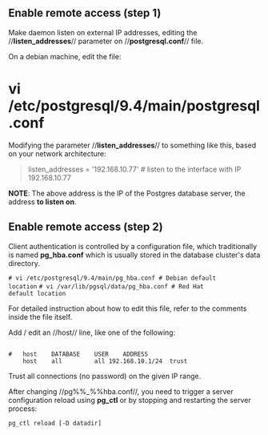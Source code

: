 
## Enable remote access (step 1)

Make daemon listen on external IP addresses, editing the //**listen_addresses**// parameter on //**postgresql.conf**// file.

On a debian machine, edit the file:

  # vi /etc/postgresql/9.4/main/postgresql.conf

Modifying the parameter //**listen_addresses**// to something like this, based on your network architecture:

> listen_addresses = '192.168.10.77' # listen to the interface with IP 192.168.10.77

**NOTE**: The above address is the IP of the Postgres database server, the address __to listen on__.

## Enable remote access (step 2) 

Client authentication is controlled by a configuration file, which traditionally is named **pg_hba.conf** which is usually stored in the database cluster's data directory.

<code># vi /etc/postgresql/9.4/main/pg_hba.conf # Debian default location</code>
<code># vi /var/lib/pgsql/data/pg_hba.conf # Red Hat default location</code>

For detailed instruction about how to edit this file, refer to the comments inside the file itself. 

Add / edit an //host// line, like one of the following:

<code>
#	host	DATABASE	USER	ADDRESS
	host	all  		all	192.168.10.1/24  trust
</code>

Trust all connections (no password) on the given IP range.


After changing //pg%%_%%hba.conf//, you need to trigger a server configuration reload using **pg_ctl** or by stopping and restarting the server process:

<code>pg_ctl reload [-D datadir]</code>
